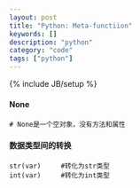 ```yaml
---
layout: post
title: "Python: Meta-functiion"
keywords: []
description: "python"
category: "code"
tags: ["python"]
---
```

{% include JB/setup %}



#### None
```
# None是一个空对象，没有方法和属性
```

#### 数据类型间的转换


```shell
str(var)     #转化为str类型
int(var)     #转化为int类型
```

